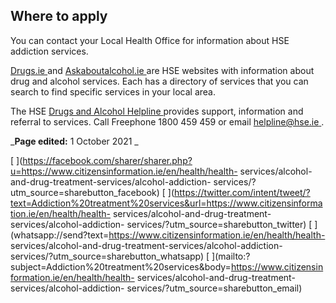 ##  Where to apply

You can contact your Local Health Office for information about HSE addiction
services.

[ Drugs.ie ](http://drugs.ie/) and [ Askaboutalcohol.ie
](https://www2.hse.ie/alcohol/) are HSE websites with information about drug
and alcohol services. Each has a directory of services that you can search to
find specific services in your local area.

The HSE [ Drugs and Alcohol Helpline ](http://www.drugs.ie/phone) provides
support, information and referral to services. Call Freephone 1800 459 459 or
email [ helpline@hse.ie ](mailto:helpline@hse.ie) .

_**Page edited:** 1 October 2021 _

[
](https://facebook.com/sharer/sharer.php?u=https://www.citizensinformation.ie/en/health/health-
services/alcohol-and-drug-treatment-services/alcohol-addiction-
services/?utm_source=sharebutton_facebook) [
](https://twitter.com/intent/tweet/?text=Addiction%20treatment%20services&url=https://www.citizensinformation.ie/en/health/health-
services/alcohol-and-drug-treatment-services/alcohol-addiction-
services/?utm_source=sharebutton_twitter) [
](whatsapp://send?text=https://www.citizensinformation.ie/en/health/health-
services/alcohol-and-drug-treatment-services/alcohol-addiction-
services/?utm_source=sharebutton_whatsapp) [
](mailto:?subject=Addiction%20treatment%20services&body=https://www.citizensinformation.ie/en/health/health-
services/alcohol-and-drug-treatment-services/alcohol-addiction-
services/?utm_source=sharebutton_email) [ ](javascript:void\(0\))
